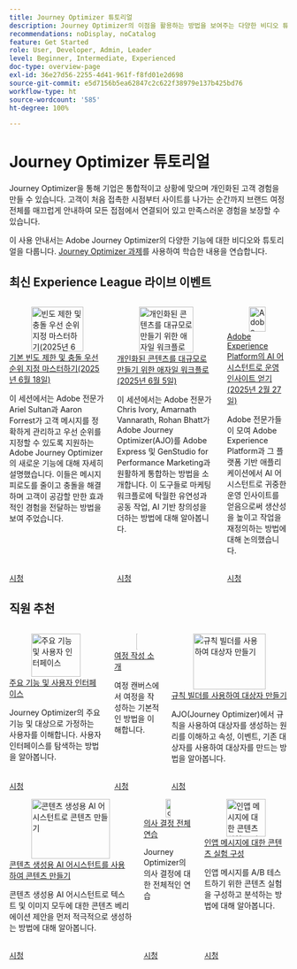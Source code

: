 ```yaml
---
title: Journey Optimizer 튜토리얼
description: Journey Optimizer의 이점을 활용하는 방법을 보여주는 다양한 비디오 튜토리얼이 있습니다.
recommendations: noDisplay, noCatalog
feature: Get Started
role: User, Developer, Admin, Leader
level: Beginner, Intermediate, Experienced
doc-type: overview-page
exl-id: 36e27d56-2255-4d41-961f-f8fd01e2d698
source-git-commit: e5d7156b5ea62847c2c622f38979e137b425bd76
workflow-type: ht
source-wordcount: '585'
ht-degree: 100%

---
```



# Journey Optimizer 튜토리얼

Journey Optimizer을 통해 기업은 통합적이고 상황에 맞으며 개인화된 고객 경험을 만들 수 있습니다. 고객이 처음 접촉한 시점부터 사이트를 나가는 순간까지 브랜드 여정 전체를 매끄럽게 안내하여 모든 접점에서 연결되어 있고 만족스러운 경험을 보장할 수 있습니다.

이 사용 안내서는 Adobe Journey Optimizer의 다양한 기능에 대한 비디오와 튜토리얼을 다룹니다. [Journey Optimizer 과제](https://experienceleague.adobe.com/ko/docs/journey-optimizer-learn/challenges/introduction-and-prerequisites)를 사용하여 학습한 내용을 연습합니다.

<div id="recs-overview-body-1"></div>
<div id="recs-overview-body-2"></div>
<div id="recs-overview-body-3"></div>
<div id="recs-overview-body-4"></div>
<div id="recs-overview-body-5"></div>
<div id="recs-overview-body-6"></div>



## 최신 Experience League 라이브 이벤트

<!-- CARDS
* https://experienceleague.adobe.com/ko/docs/events/experience-league-live-recordings/episodes/exl-live-episode-06-18-25
  {title = Master Frequency Capping & Conflict Prioritization (June 18, 2025)}
  {description = In this session, Adobe experts Ariel Sultan and Aaron Forrest dove into new features in Adobe Journey Optimizer to help you govern and prioritize customer messages with precision. They showed how to reduce messaging fatigue, resolve conflicts, and deliver impactful experiences that resonate. }
* https://experienceleague.adobe.com/ko/docs/events/experience-league-live-recordings/episodes/exl-live-episode-40-2024-10-24
     {title = Agile Workflows for Personalized Content at Scale (June 05, 2025)}
     {description = In this session, Adobe experts Chris Ivory, Amarnath Vannarath, and Rohan Bhatt showcase how Adobe Journey Optimizer (AJO) seamlessly integrates with Adobe Express and GenStudio for Performance Marketing. Learn how these tools bring unparalleled flexibility, collaboration, and AI-powered creativity to your marketing workflows.}
* https://experienceleague.adobe.com/ko/docs/events/experience-league-live-recordings/episodes/exl-live-episode-02-27-25
     {title = Unlocking operational insights with AI Assistant in Adobe Experience Platform (February 27, 2025)}
     {description = ur experts discussed how AI Assistant can unlock valuable operational insights, boosting productivity and redefining work in Adobe Experience Platform and its platform-based applications.}

-->
<!-- START CARDS HTML - DO NOT MODIFY BY HAND -->
<div class="columns">
    <div class="column is-half-tablet is-half-desktop is-one-third-widescreen" aria-label="Master Frequency Capping & Conflict Prioritization (June 18, 2025)">
        <div class="card" style="height: 100%; display: flex; flex-direction: column; height: 100%;">
            <div class="card-image">
                <figure class="image x-is-16by9">
                    <a href="https://experienceleague.adobe.com/ko/docs/events/experience-league-live-recordings/episodes/exl-live-episode-06-18-25" title="빈도 제한 및 충돌 우선 순위 지정 마스터하기(2025년 6월 18일)" target="_blank" rel="referrer">
                        <img class="is-bordered-r-small" src="https://video.tv.adobe.com/v/3464052/?format=jpeg&nocache=1750720617792" alt="빈도 제한 및 충돌 우선 순위 지정 마스터하기(2025년 6월 18일)"
                             style="width: 100%; aspect-ratio: 16 / 9; object-fit: cover; overflow: hidden; display: block; margin: auto;">
                    </a>
                </figure>
            </div>
            <div class="card-content is-padded-small" style="display: flex; flex-direction: column; flex-grow: 1; justify-content: space-between;">
                <div class="top-card-content">
                    <p class="headline is-size-6 has-text-weight-bold">
                        <a href="https://experienceleague.adobe.com/ko/docs/events/experience-league-live-recordings/episodes/exl-live-episode-06-18-25" target="_blank" rel="referrer" title="빈도 제한 및 충돌 우선 순위 지정 마스터하기(2025년 6월 18일)">기본 빈도 제한 및 충돌 우선 순위 지정 마스터하기(2025년 6월 18일)</a>
                    </p>
                    <p class="is-size-6">이 세션에서는 Adobe 전문가 Ariel Sultan과 Aaron Forrest가 고객 메시지를 정확하게 관리하고 우선 순위를 지정할 수 있도록 지원하는 Adobe Journey Optimizer의 새로운 기능에 대해 자세히 설명했습니다. 이들은 메시지 피로도를 줄이고 충돌을 해결하며 고객이 공감할 만한 효과적인 경험을 전달하는 방법을 보여 주었습니다.</p>
                </div>
                <a href="https://experienceleague.adobe.com/ko/docs/events/experience-league-live-recordings/episodes/exl-live-episode-06-18-25" target="_blank" rel="referrer" class="spectrum-Button spectrum-Button--outline spectrum-Button--primary spectrum-Button--sizeM" style="align-self: flex-start; margin-top: 1rem;">
                    <span class="spectrum-Button-label has-no-wrap has-text-weight-bold">시청</span>
                </a>
            </div>
        </div>
    </div>
    <div class="column is-half-tablet is-half-desktop is-one-third-widescreen" aria-label="Agile Workflows for Personalized Content at Scale (June 05, 2025)">
        <div class="card" style="height: 100%; display: flex; flex-direction: column; height: 100%;">
            <div class="card-image">
                <figure class="image x-is-16by9">
                    <a href="https://experienceleague.adobe.com/ko/docs/events/experience-league-live-recordings/episodes/exl-live-episode-40-2024-10-24" title="개인화된 콘텐츠를 대규모로 만들기 위한 애자일 워크플로(2025년 6월 5일)" target="_blank" rel="referrer">
                        <img class="is-bordered-r-small" src="https://video.tv.adobe.com/v/3436457?format=jpeg&nocache=1750720617807" alt="개인화된 콘텐츠를 대규모로 만들기 위한 애자일 워크플로(2025년 6월 5일)"
                             style="width: 100%; aspect-ratio: 16 / 9; object-fit: cover; overflow: hidden; display: block; margin: auto;">
                    </a>
                </figure>
            </div>
            <div class="card-content is-padded-small" style="display: flex; flex-direction: column; flex-grow: 1; justify-content: space-between;">
                <div class="top-card-content">
                    <p class="headline is-size-6 has-text-weight-bold">
                        <a href="https://experienceleague.adobe.com/ko/docs/events/experience-league-live-recordings/episodes/exl-live-episode-40-2024-10-24" target="_blank" rel="referrer" title="개인화된 콘텐츠를 대규모로 만들기 위한 애자일 워크플로(2025년 6월 5일)">개인화된 콘텐츠를 대규모로 만들기 위한 애자일 워크플로(2025년 6월 5일)</a>
                    </p>
                    <p class="is-size-6">이 세션에서는 Adobe 전문가 Chris Ivory, Amarnath Vannarath, Rohan Bhatt가 Adobe Journey Optimizer(AJO)를 Adobe Express 및 GenStudio for Performance Marketing과 원활하게 통합하는 방법을 소개합니다. 이 도구들로 마케팅 워크플로에 탁월한 유연성과 공동 작업, AI 기반 창의성을 더하는 방법에 대해 알아봅니다.</p>
                </div>
                <a href="https://experienceleague.adobe.com/ko/docs/events/experience-league-live-recordings/episodes/exl-live-episode-40-2024-10-24" target="_blank" rel="referrer" class="spectrum-Button spectrum-Button--outline spectrum-Button--primary spectrum-Button--sizeM" style="align-self: flex-start; margin-top: 1rem;">
                    <span class="spectrum-Button-label has-no-wrap has-text-weight-bold">시청</span>
                </a>
            </div>
        </div>
    </div>
    <div class="column is-half-tablet is-half-desktop is-one-third-widescreen" aria-label="Unlocking operational insights with AI Assistant in Adobe Experience Platform (February 27, 2025)">
        <div class="card" style="height: 100%; display: flex; flex-direction: column; height: 100%;">
            <div class="card-image">
                <figure class="image x-is-16by9">
                    <a href="https://experienceleague.adobe.com/ko/docs/events/experience-league-live-recordings/episodes/exl-live-episode-02-27-25" title="Adobe Experience Platform의 AI 어시스턴트로 운영 인사이트 얻기(2025년 2월 27일)" target="_blank" rel="referrer">
                        <img class="is-bordered-r-small" src="https://video.tv.adobe.com/v/3448635/?format=jpeg&nocache=1750720617800" alt="Adobe Experience Platform의 AI 어시스턴트로 운영 인사이트 얻기(2025년 2월 27일)"
                             style="width: 100%; aspect-ratio: 16 / 9; object-fit: cover; overflow: hidden; display: block; margin: auto;">
                    </a>
                </figure>
            </div>
            <div class="card-content is-padded-small" style="display: flex; flex-direction: column; flex-grow: 1; justify-content: space-between;">
                <div class="top-card-content">
                    <p class="headline is-size-6 has-text-weight-bold">
                        <a href="https://experienceleague.adobe.com/ko/docs/events/experience-league-live-recordings/episodes/exl-live-episode-02-27-25" target="_blank" rel="referrer" title="Adobe Experience Platform의 AI 어시스턴트로 운영 인사이트 얻기(2025년 2월 27일)">Adobe Experience Platform의 AI 어시스턴트로 운영 인사이트 얻기(2025년 2월 27일)</a>
                    </p>
                    <p class="is-size-6">Adobe 전문가들이 모여 Adobe Experience Platform과 그 플랫폼 기반 애플리케이션에서 AI 어시스턴트로 귀중한 운영 인사이트를 얻음으로써 생산성을 높이고 작업을 재정의하는 방법에 대해 논의했습니다.</p>
                </div>
                <a href="https://experienceleague.adobe.com/ko/docs/events/experience-league-live-recordings/episodes/exl-live-episode-02-27-25" target="_blank" rel="referrer" class="spectrum-Button spectrum-Button--outline spectrum-Button--primary spectrum-Button--sizeM" style="align-self: flex-start; margin-top: 1rem;">
                    <span class="spectrum-Button-label has-no-wrap has-text-weight-bold">시청</span>
                </a>
            </div>
        </div>
    </div>
</div>
<!-- END CARDS HTML - DO NOT MODIFY BY HAND -->

<div id="staff-picks-section">

## 직원 추천

<!-- CARDS

* https://experienceleague.adobe.com/ko/docs/journey-optimizer-learn/tutorials/introduction-to-journey-optimizer/key-capabilities-and-user-interface
* https://experienceleague.adobe.com/ko/docs/journey-optimizer-learn/tutorials/create-journeys/introduction-to-building-a-journey
* https://experienceleague.adobe.com/ko/docs/journey-optimizer-learn/tutorials/profiles-audiences-subscriptions/create-audiences-using-the-rule-builder

-->
<!-- START CARDS HTML - DO NOT MODIFY BY HAND -->
<div class="columns">
    <div class="column is-half-tablet is-half-desktop is-one-third-widescreen" aria-label="Key capabilities and the user interface">
        <div class="card" style="height: 100%; display: flex; flex-direction: column; height: 100%;">
            <div class="card-image">
                <figure class="image x-is-16by9">
                    <a href="https://experienceleague.adobe.com/ko/docs/journey-optimizer-learn/tutorials/introduction-to-journey-optimizer/key-capabilities-and-user-interface" title="주요 기능 및 사용자 인터페이스" target="_blank" rel="referrer">
                        <img class="is-bordered-r-small" src="https://video.tv.adobe.com/v/3430319?format=jpeg&nocache=1750720618534&captions=kor" alt="주요 기능 및 사용자 인터페이스"
                             style="width: 100%; aspect-ratio: 16 / 9; object-fit: cover; overflow: hidden; display: block; margin: auto;">
                    </a>
                </figure>
            </div>
            <div class="card-content is-padded-small" style="display: flex; flex-direction: column; flex-grow: 1; justify-content: space-between;">
                <div class="top-card-content">
                    <p class="headline is-size-6 has-text-weight-bold">
                        <a href="https://experienceleague.adobe.com/ko/docs/journey-optimizer-learn/tutorials/introduction-to-journey-optimizer/key-capabilities-and-user-interface" target="_blank" rel="referrer" title="주요 기능 및 사용자 인터페이스">주요 기능 및 사용자 인터페이스</a>
                    </p>
                    <p class="is-size-6">Journey Optimizer의 주요 기능 및 대상으로 가정하는 사용자를 이해합니다. 사용자 인터페이스를 탐색하는 방법을 알아봅니다.</p>
                </div>
                <a href="https://experienceleague.adobe.com/ko/docs/journey-optimizer-learn/tutorials/introduction-to-journey-optimizer/key-capabilities-and-user-interface" target="_blank" rel="referrer" class="spectrum-Button spectrum-Button--outline spectrum-Button--primary spectrum-Button--sizeM" style="align-self: flex-start; margin-top: 1rem;">
                    <span class="spectrum-Button-label has-no-wrap has-text-weight-bold">시청</span>
                </a>
            </div>
        </div>
    </div>
    <div class="column is-half-tablet is-half-desktop is-one-third-widescreen" aria-label="Introduction to building a journey">
        <div class="card" style="height: 100%; display: flex; flex-direction: column; height: 100%;">
            <div class="card-image">
                <figure class="image x-is-16by9">
                    <a href="https://experienceleague.adobe.com/ko/docs/journey-optimizer-learn/tutorials/create-journeys/introduction-to-building-a-journey" title="여정 작성 소개" target="_blank" rel="referrer">
                        <img class="is-bordered-r-small" src="https://video.tv.adobe.com/v/3430355?format=jpeg&nocache=1750720618508&captions=kor" alt="여정 작성 소개"
                             style="width: 100%; aspect-ratio: 16 / 9; object-fit: cover; overflow: hidden; display: block; margin: auto;">
                    </a>
                </figure>
            </div>
            <div class="card-content is-padded-small" style="display: flex; flex-direction: column; flex-grow: 1; justify-content: space-between;">
                <div class="top-card-content">
                    <p class="headline is-size-6 has-text-weight-bold">
                        <a href="https://experienceleague.adobe.com/ko/docs/journey-optimizer-learn/tutorials/create-journeys/introduction-to-building-a-journey" target="_blank" rel="referrer" title="여정 작성 소개">여정 작성 소개</a>
                    </p>
                    <p class="is-size-6">여정 캔버스에서 여정을 작성하는 기본적인 방법을 이해합니다.</p>
                </div>
                <a href="https://experienceleague.adobe.com/ko/docs/journey-optimizer-learn/tutorials/create-journeys/introduction-to-building-a-journey" target="_blank" rel="referrer" class="spectrum-Button spectrum-Button--outline spectrum-Button--primary spectrum-Button--sizeM" style="align-self: flex-start; margin-top: 1rem;">
                    <span class="spectrum-Button-label has-no-wrap has-text-weight-bold">시청</span>
                </a>
            </div>
        </div>
    </div>
    <div class="column is-half-tablet is-half-desktop is-one-third-widescreen" aria-label="Create an audience using the rule builder">
        <div class="card" style="height: 100%; display: flex; flex-direction: column; height: 100%;">
            <div class="card-image">
                <figure class="image x-is-16by9">
                    <a href="https://experienceleague.adobe.com/ko/docs/journey-optimizer-learn/tutorials/profiles-audiences-subscriptions/create-audiences-using-the-rule-builder" title="규칙 빌더를 사용하여 대상자 만들기" target="_blank" rel="referrer">
                        <img class="is-bordered-r-small" src="https://video.tv.adobe.com/v/3430333?format=jpeg&nocache=1750720618527&captions=kor" alt="규칙 빌더를 사용하여 대상자 만들기"
                             style="width: 100%; aspect-ratio: 16 / 9; object-fit: cover; overflow: hidden; display: block; margin: auto;">
                    </a>
                </figure>
            </div>
            <div class="card-content is-padded-small" style="display: flex; flex-direction: column; flex-grow: 1; justify-content: space-between;">
                <div class="top-card-content">
                    <p class="headline is-size-6 has-text-weight-bold">
                        <a href="https://experienceleague.adobe.com/ko/docs/journey-optimizer-learn/tutorials/profiles-audiences-subscriptions/create-audiences-using-the-rule-builder" target="_blank" rel="referrer" title="규칙 빌더를 사용하여 대상자 만들기">규칙 빌더를 사용하여 대상자 만들기</a>
                    </p>
                    <p class="is-size-6">AJO(Journey Optimizer)에서 규칙을 사용하여 대상자를 생성하는 원리를 이해하고 속성, 이벤트, 기존 대상자를 사용하여 대상자를 만드는 방법을 알아봅니다.</p>
                </div>
                <a href="https://experienceleague.adobe.com/ko/docs/journey-optimizer-learn/tutorials/profiles-audiences-subscriptions/create-audiences-using-the-rule-builder" target="_blank" rel="referrer" class="spectrum-Button spectrum-Button--outline spectrum-Button--primary spectrum-Button--sizeM" style="align-self: flex-start; margin-top: 1rem;">
                    <span class="spectrum-Button-label has-no-wrap has-text-weight-bold">시청</span>
                </a>
            </div>
        </div>
    </div>
</div>
<!-- END CARDS HTML - DO NOT MODIFY BY HAND -->

<!-- CARDS
* https://experienceleague.adobe.com/ko/docs/journey-optimizer-learn/tutorials/content-management/ai-assistant/create-content-using-ai-assistant-for-content-generation
* https://experienceleague.adobe.com/ko/docs/journey-optimizer-learn/tutorials/decision-capabilities/decisioning/decisioning-end-to-end
* https://experienceleague.adobe.com/ko/docs/journey-optimizer-learn/tutorials/channels/in-app-channel/content-experiments-for-in-app-messages

-->
<!-- START CARDS HTML - DO NOT MODIFY BY HAND -->
<div class="columns">
    <div class="column is-half-tablet is-half-desktop is-one-third-widescreen" aria-label="Create content using the AI Assistant for content generation">
        <div class="card" style="height: 100%; display: flex; flex-direction: column; height: 100%;">
            <div class="card-image">
                <figure class="image x-is-16by9">
                    <a href="https://experienceleague.adobe.com/ko/docs/journey-optimizer-learn/tutorials/content-management/ai-assistant/create-content-using-ai-assistant-for-content-generation" title="콘텐츠 생성용 AI 어시스턴트로 콘텐츠 만들기" target="_blank" rel="referrer">
                        <img class="is-bordered-r-small" src="https://video.tv.adobe.com/v/3434642/?format=jpeg&nocache=1750720619194&captions=kor" alt="콘텐츠 생성용 AI 어시스턴트로 콘텐츠 만들기"
                             style="width: 100%; aspect-ratio: 16 / 9; object-fit: cover; overflow: hidden; display: block; margin: auto;">
                    </a>
                </figure>
            </div>
            <div class="card-content is-padded-small" style="display: flex; flex-direction: column; flex-grow: 1; justify-content: space-between;">
                <div class="top-card-content">
                    <p class="headline is-size-6 has-text-weight-bold">
                        <a href="https://experienceleague.adobe.com/ko/docs/journey-optimizer-learn/tutorials/content-management/ai-assistant/create-content-using-ai-assistant-for-content-generation" target="_blank" rel="referrer" title="콘텐츠 생성용 AI 어시스턴트로 콘텐츠 만들기">콘텐츠 생성용 AI 어시스턴트를 사용하여 콘텐츠 만들기</a>
                    </p>
                    <p class="is-size-6">콘텐츠 생성용 AI 어시스턴트로 텍스트 및 이미지 모두에 대한 콘텐츠 베리에이션 제안을 먼저 적극적으로 생성하는 방법에 대해 알아봅니다.</p>
                </div>
                <a href="https://experienceleague.adobe.com/ko/docs/journey-optimizer-learn/tutorials/content-management/ai-assistant/create-content-using-ai-assistant-for-content-generation" target="_blank" rel="referrer" class="spectrum-Button spectrum-Button--outline spectrum-Button--primary spectrum-Button--sizeM" style="align-self: flex-start; margin-top: 1rem;">
                    <span class="spectrum-Button-label has-no-wrap has-text-weight-bold">시청</span>
                </a>
            </div>
        </div>
    </div>
    <div class="column is-half-tablet is-half-desktop is-one-third-widescreen" aria-label="Decisioning end-to-end walkthrough">
        <div class="card" style="height: 100%; display: flex; flex-direction: column; height: 100%;">
            <div class="card-image">
                <figure class="image x-is-16by9">
                    <a href="https://experienceleague.adobe.com/ko/docs/journey-optimizer-learn/tutorials/decision-capabilities/decisioning/decisioning-end-to-end" title="의사 결정 전체 연습" target="_blank" rel="referrer">
                        <img class="is-bordered-r-small" src="https://video.tv.adobe.com/v/3451100/?format=jpeg&nocache=1750720619211" alt="의사 결정 전체 연습"
                             style="width: 100%; aspect-ratio: 16 / 9; object-fit: cover; overflow: hidden; display: block; margin: auto;">
                    </a>
                </figure>
            </div>
            <div class="card-content is-padded-small" style="display: flex; flex-direction: column; flex-grow: 1; justify-content: space-between;">
                <div class="top-card-content">
                    <p class="headline is-size-6 has-text-weight-bold">
                        <a href="https://experienceleague.adobe.com/ko/docs/journey-optimizer-learn/tutorials/decision-capabilities/decisioning/decisioning-end-to-end" target="_blank" rel="referrer" title="의사 결정 전체 연습">의사 결정 전체 연습</a>
                    </p>
                    <p class="is-size-6">Journey Optimizer의 의사 결정에 대한 전체적인 연습</p>
                </div>
                <a href="https://experienceleague.adobe.com/ko/docs/journey-optimizer-learn/tutorials/decision-capabilities/decisioning/decisioning-end-to-end" target="_blank" rel="referrer" class="spectrum-Button spectrum-Button--outline spectrum-Button--primary spectrum-Button--sizeM" style="align-self: flex-start; margin-top: 1rem;">
                    <span class="spectrum-Button-label has-no-wrap has-text-weight-bold">시청</span>
                </a>
            </div>
        </div>
    </div>
    <div class="column is-half-tablet is-half-desktop is-one-third-widescreen" aria-label="Configure content experiments for in-app messages">
        <div class="card" style="height: 100%; display: flex; flex-direction: column; height: 100%;">
            <div class="card-image">
                <figure class="image x-is-16by9">
                    <a href="https://experienceleague.adobe.com/ko/docs/journey-optimizer-learn/tutorials/channels/in-app-channel/content-experiments-for-in-app-messages" title="인앱 메시지에 대한 콘텐츠 실험 구성" target="_blank" rel="referrer">
                        <img class="is-bordered-r-small" src="https://video.tv.adobe.com/v/3445295/?format=jpeg&nocache=1750720619204&captions=kor" alt="인앱 메시지에 대한 콘텐츠 실험 구성"
                             style="width: 100%; aspect-ratio: 16 / 9; object-fit: cover; overflow: hidden; display: block; margin: auto;">
                    </a>
                </figure>
            </div>
            <div class="card-content is-padded-small" style="display: flex; flex-direction: column; flex-grow: 1; justify-content: space-between;">
                <div class="top-card-content">
                    <p class="headline is-size-6 has-text-weight-bold">
                        <a href="https://experienceleague.adobe.com/ko/docs/journey-optimizer-learn/tutorials/channels/in-app-channel/content-experiments-for-in-app-messages" target="_blank" rel="referrer" title="인앱 메시지에 대한 콘텐츠 실험 구성">인앱 메시지에 대한 콘텐츠 실험 구성</a>
                    </p>
                    <p class="is-size-6">인앱 메시지를 A/B 테스트하기 위한 콘텐츠 실험을 구성하고 분석하는 방법에 대해 알아봅니다.</p>
                </div>
                <a href="https://experienceleague.adobe.com/ko/docs/journey-optimizer-learn/tutorials/channels/in-app-channel/content-experiments-for-in-app-messages" target="_blank" rel="referrer" class="spectrum-Button spectrum-Button--outline spectrum-Button--primary spectrum-Button--sizeM" style="align-self: flex-start; margin-top: 1rem;">
                    <span class="spectrum-Button-label has-no-wrap has-text-weight-bold">시청</span>
                </a>
            </div>
        </div>
    </div>
</div>
<!-- END CARDS HTML - DO NOT MODIFY BY HAND -->

